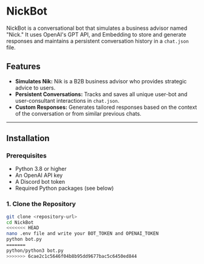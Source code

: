 # NickBot

NickBot is a conversational bot that simulates a business advisor named "Nick." It uses OpenAI's GPT API, and Embedding to store and generate responses and maintains a persistent conversation history in a `chat.json` file.

## Features

- **Simulates Nik:** Nik is a B2B business advisor who provides strategic advice to users.
- **Persistent Conversations:** Tracks and saves all unique user-bot and user-consultant interactions in `chat.json`.
- **Custom Responses:** Generates tailored responses based on the context of the conversation or from similar previous chats.

---

## Installation

### Prerequisites

- Python 3.8 or higher
- An OpenAI API key
- A Discord bot token
- Required Python packages (see below)

### 1. Clone the Repository

```bash
git clone <repository-url>
cd NickBot
<<<<<<< HEAD
nano .env file and write your BOT_TOKEN and OPENAI_TOKEN 
python bot.py
=======
python/python3 bot.py
>>>>>>> 6cae2c1c5646f04b8b95dd9677bac5c6450ed844
